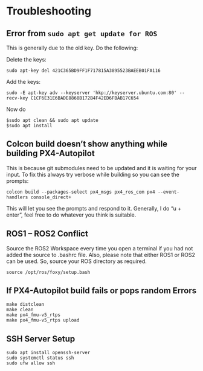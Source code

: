 # Troubleshooting

## Error from `sudo apt get update for ROS`

This is generally due to the old key. Do the following:

Delete the keys:
```
sudo apt-key del 421C365BD9FF1F717815A3895523BAEEB01FA116
```

Add the keys:
```
sudo -E apt-key adv --keyserver 'hkp://keyserver.ubuntu.com:80' --recv-key C1CF6E31E6BADE8868B172B4F42ED6FBAB17C654
```
Now do
```
$sudo apt clean && sudo apt update
$sudo apt install
```

## Colcon build doesn’t show anything while building PX4-Autopilot

This is because git submodules need to be updated and it is waiting for your input. To fix this always try verbose while building so you can see the prompts: 
```
colcon build --packages-select px4_msgs px4_ros_com px4 --event-handlers console_direct+ 
```
This will let you see the prompts and respond to it. Generally, I do “u + enter”, feel free to do whatever you think is suitable.

## ROS1 – ROS2 Conflict

Source the ROS2 Workspace every time you open a terminal if you had not added the source to .bashrc file. Also, please note that either ROS1 or ROS2 can be used. So, source your ROS directory as required. 

`source /opt/ros/foxy/setup.bash`

## If PX4-Autopilot build fails or pops random Errors

```
make distclean
make clean 
make px4_fmu-v5_rtps
make px4_fmu-v5_rtps upload
```

## SSH Server Setup 
```
sudo apt install openssh-server
sudo systemctl status ssh
sudo ufw allow ssh
```
